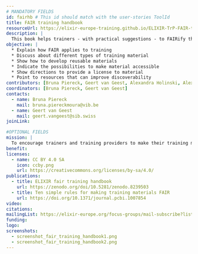 ```yaml
---
# MANDATORY FIELDS
id: fairhb # This id should match with the user-stories ToolId
title: FAIR training handbook
resourceUrl: https://elixir-europe-training.github.io/ELIXIR-TrP-FAIR-training-handbook/
description: |
  This book helps trainers - with practical suggestions - to FAIRify their training material.
objective: |
  * Explain how FAIR applies to training
  * Discuss about different types of training material
  * Show how to develop reusable materials
  * Indicate the possibilities to make material accessible
  * Show directions to provide a license to material
  * Point to resources that can improve discoverability
contributors: [Bruna Piereck, Geert van Geest, Alexandra Holinski, Alexia Cardona,Alice Matimba,Allegra Via,Anastasios Anastasios Papaioannou ,Anna Swan,Celia van Gelder,Daniel Thomas Lopez,Daniel Wibberg,Fred de Lamotte ,Helen Clare ,Helena Schnitzer ,Hélène Chiapello,Iryna Kuchma ,Iulianna van der Lek,Kathryn Unsworth ,Krzys Poterlowicz ,Leyla Jael Castro,Lisanna Paladin,Loredana Le Pera,Lucie Khamvongsa-Charbonnier,Maja Rey,Marcela Davila,Maria Doyle,Marta Lloret,Melissa Burke ,Michelle D Brazas ,Monique Zahn ,Nazeefa Fatima ,Nicola Mulder,Olivier Sand ,Patricia Carvajal Lopez,Patricia M. Palagi,Rachel Berkson,Renato Alves,Roland Krause,Russell Schwartz,Sara El-Gebali,Sarah Morgan,Saskia Hiltemann,Shaun Aron,Steven Morgan,Suzanne Duce,Tarcisio Mendes de Farias ,Vera Matser,Verena Ras ,Wai Keat Yam]
coordinators: [Bruna Piereck, Geert van Geest]
contacts:
  - name: Bruna Piereck
    mail: bruna.piereckmoura@vib.be
  - name: Geert van Geest
    mail: geert.vangeest@sib.swiss
joinLink: 

#OPTIONAL FIELDS
mission: |
  To encourage trainers and training providers to make their training material FAIR
benefit: 
licenses:
  - name: CC BY 4.0 SA
    icon: ccby.png
    url: https://creativecommons.org/licenses/by-sa/4.0/
publications:
  - title: ELIXIR fair training handbook
    url: https://zenodo.org/doi/10.5281/zenodo.8239503
  - title: Ten simple rules for making training materials FAIR
    url: https://doi.org/10.1371/journal.pcbi.1007854
video: 
citations:
mailingList: https://elixir-europe.org/focus-groups/mail-subscribe?list=FAIR%20Training%20Focus%20Group
funding:
logo: 
screenshots:
  - screenshot_fair_training_handbook1.png
  - screenshot_fair_training_handbook2.png
---
```


